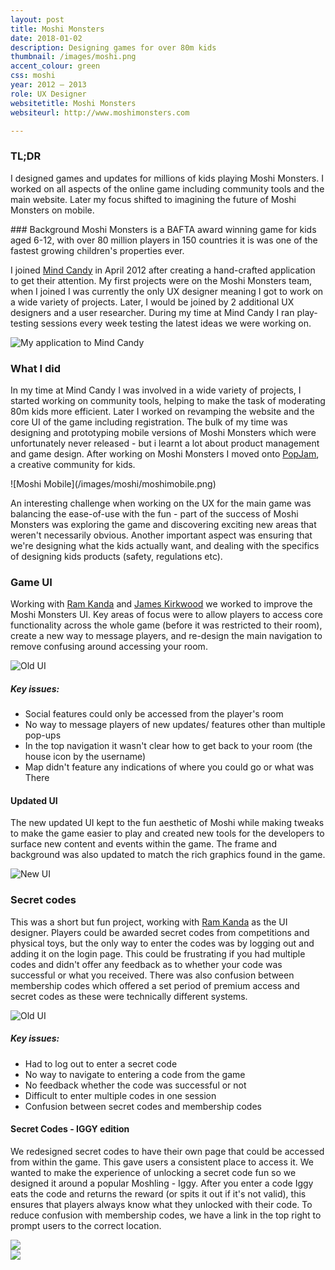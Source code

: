 ```yaml
---
layout: post
title: Moshi Monsters
date: 2018-01-02
description: Designing games for over 80m kids
thumbnail: /images/moshi.png
accent_colour: green
css: moshi
year: 2012 – 2013
role: UX Designer
websitetitle: Moshi Monsters
websiteurl: http://www.moshimonsters.com

---
```

<div class="text_container" markdown="1">

### TL;DR
I designed games and updates for millions of kids playing Moshi Monsters. I worked on all aspects of the online game including community tools and the main website. Later my focus shifted to imagining the future of Moshi Monsters on mobile.

<div class="flex_container">
<div class="two-third" markdown="1">
### Background
Moshi Monsters is a BAFTA award winning game for kids aged 6-12, with over 80 million players in 150 countries it is was one of the fastest growing children's properties ever.

I joined [Mind Candy](http://mindcandy.com) in April 2012 after creating a hand-crafted application to get their attention. My first projects were on the Moshi Monsters team, when I joined I was currently the only UX designer meaning I got to work on a wide variety of projects. Later, I would be joined by 2 additional UX designers and a user researcher. During my time at Mind Candy I ran play-testing sessions every week testing the latest ideas we were working on.
</div>
<div class="one-third">
<img src="/images/moshi/application.png" alt="My application to Mind Candy" title="My application to Mind Candy" />
</div>
</div>

### What I did
In my time at Mind Candy I was involved in a wide variety of projects, I started working on community tools, helping to make the task of moderating 80m kids more efficient. Later I worked on revamping the website and the core UI of the game including registration. The bulk of my time was designing and prototyping mobile versions of Moshi Monsters which were unfortunately never released - but i learnt a lot about product management and game design. After working on Moshi Monsters I moved onto [PopJam](/work/popjam), a creative community for kids.

</div>
![Moshi Mobile](/images/moshi/moshimobile.png)
<div class="text_container" markdown="1">

An interesting challenge when working on the UX for the main game was balancing the ease-of-use with the fun - part of the success of Moshi Monsters was exploring the game and discovering exciting new areas that weren't necessarily obvious. Another important aspect was ensuring that we're designing what the kids actually want, and dealing with the specifics of designing kids products (safety, regulations etc).

<!--
### Creating your first monster
Acquisition is hugely important for any product, and for Moshi Monsters it required users to go through the registration process. We had explored removing a lot of the registration to allow users to play first and then sign up to save their process, however it turned out to be to technically time-consuming with the legacy backend.

Instead, we decided to try to optimise the registration while solving a few key issues. The existing registration flow was working quite well, though we saw drop-offs in a few areas. Due to COPPA regulation parents are required to approve their child before they could play, in the old flow however it wasn't clear what the child was meant to be completing and what the parent was. Another issue was if a child entered the incorrect parent email (pretty common) they would have to start the process again, losing their unique owners name and all their hard work! There was also confusing terminology: the usernames were called 'Owner names' but children weren't allowed to enter their real name and it had to be unique, plus there was a separate monster name.

</div>
<div class="image-carousel js-flickity" data-flickity='{ "imagesLoaded": true }'>
  <div class="image-cell"><img src="/images/moshi/moshiold1.png" /></div>
  <div class="image-cell"><img src="/images/moshi/moshiold2.png" /></div>
  <div class="image-cell"><img src="/images/moshi/moshiold3.png" /></div>
  <div class="image-cell"><img src="/images/moshi/moshiold4.png" /></div>
  <div class="image-cell"><img src="/images/moshi/moshiold5.png" /></div>
  <div class="image-cell"><img src="/images/moshi/moshiold6.png" /></div>
  <div class="image-cell"><img src="/images/moshi/moshiold7.png" /></div>
</div>

<div class="text_container" markdown="1">

##### Key issues:
- Remove unnecessary questions (we asked for age and date of birth separately)
- Clearly separate the part of the registration for the child and the parent
- Create a nicer hand-off between registration and email
- Allow users to change the email if entered incorrectly
- Remove distractions of the main navigation while registering
- Confusing between 'Owner name' and 'Monster name'
- As Moshi had over 50m accounts kids found it difficult to find a username that wasn't taken
- After registering there was no tutorial


#### Revamped registration
Working with [Ram Kanda](https://twitter.com/ramkanda) and [James Kirkwood](http://www.jameskirkwood.com/) we managed to solve all of these key issues, with clearer tips through the process to previous users getting stuck, a username generator and clearly separated sections for the child and parent. We also added a new tutorial experience to ensure that kids got a Moshling during their first play session - previously this wasn't possible as they had to wait 12-hours for the seeds to grow!

</div>
<div class="image-carousel js-flickity" data-flickity='{ "imagesLoaded": true }'>
  <div class="image-cell"><img src="/images/moshi/moshinew1.png" /></div>
  <div class="image-cell"><img src="/images/moshi/moshinew2.png" /></div>
  <div class="image-cell"><img src="/images/moshi/moshinew3.png" /></div>
  <div class="image-cell"><img src="/images/moshi/moshinew4.png" /></div>
  <div class="image-cell"><img src="/images/moshi/moshinew5.png" /></div>
  <div class="image-cell"><img src="/images/moshi/moshinew6.png" /></div>
  <div class="image-cell"><img src="/images/moshi/moshinew7.png" /></div>
  <div class="image-cell"><img src="/images/moshi/moshinew8.png" /></div>
  <div class="image-cell"><img src="/images/moshi/moshinew9.png" /></div>
</div>

<div class="text_container" markdown="1">

-->

### Game UI
Working with [Ram Kanda](https://twitter.com/ramkanda) and [James Kirkwood](http://www.jameskirkwood.com/) we worked to improve the Moshi Monsters UI. Key areas of focus were to allow players to access core functionality across the whole game (before it was restricted to their room), create a new way to message players, and re-design the main navigation to remove confusing around accessing your room.

![Old UI](/images/moshi/moshiold7.png)

##### Key issues:
- Social features could only be accessed from the player's room
- No way to message players of new updates/ features other than multiple pop-ups
- In the top navigation it wasn't clear how to get back to your room (the house icon by the username)
- Map didn't feature any indications of where you could go or  what was There

#### Updated UI
The new updated UI kept to the fun aesthetic of Moshi while making tweaks to make the game easier to play and created new tools for the developers to surface new content and events within the game. The frame and background was also updated to match the rich graphics found in the game.

![New UI](/images/moshi/whatsnew.png)

### Secret codes
This was a short but fun project, working with [Ram Kanda](https://twitter.com/ramkanda) as the UI designer. Players could be awarded secret codes from competitions and physical toys, but the only way to enter the codes was by logging out and adding it on the login page. This could be frustrating if you had multiple codes and didn't offer any feedback as to whether your code was successful or what you received. There was also confusion between membership codes which offered a set period of premium access and secret codes as these were technically different systems.

![Old UI](/images/moshi/secretcodeold.jpg)

##### Key issues:
- Had to log out to enter a secret code
- No way to navigate to entering a code from the game
- No feedback whether the code was successful or not
- Difficult to enter multiple codes in one session
- Confusion between secret codes and membership codes

#### Secret Codes - IGGY edition
We redesigned secret codes to have their own page that could be accessed from within the game. This gave users a consistent place to access it. We wanted to make the experience of unlocking a secret code fun so we designed it around a popular Moshling - Iggy. After you enter a code Iggy eats the code and returns the reward (or spits it out if it's not valid), this ensures that players always know what they unlocked with their code. To reduce confusion with membership codes, we have a link in the top right to prompt users to the correct location.

</div>
<div class="image-carousel js-flickity" data-flickity='{ "imagesLoaded": true }'>
  <div class="image-cell"><img src="/images/moshi/secretcode.png" /></div>
  <div class="image-cell"><img src="/images/moshi/secretcode2.png" /></div>
</div>
